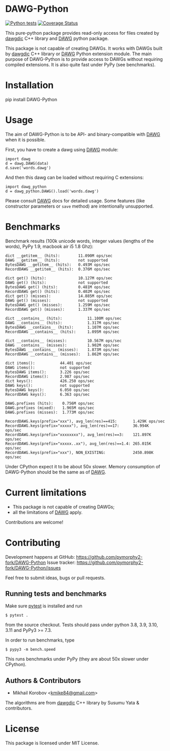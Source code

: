 # DAWG-Python

[![Python tests](https://github.com/pymorphy2-fork/DAWG-Python/actions/workflows/python-tests.yml/badge.svg)](https://github.com/pymorphy2-fork/DAWG-Python/actions/workflows/python-tests.yml)
[![Coverage Status](https://coveralls.io/repos/github/pymorphy2-fork/DAWG-Python/badge.svg?branch=master)](https://coveralls.io/github/pymorphy2-fork/DAWG-Python?branch=master)

This pure-python package provides read-only access for files created by
[dawgdic][1] C++ library and
[DAWG][2] python package.

This package is not capable of creating DAWGs. It works with DAWGs built
by [dawgdic][1] C++ library or
[DAWG][2] Python extension module. The main
purpose of DAWG-Python is to provide access to DAWGs without
requiring compiled extensions. It is also quite fast under PyPy (see
benchmarks).

# Installation

pip install DAWG-Python

# Usage

The aim of DAWG-Python is to be API- and binary-compatible with
[DAWG][2] when it is possible.

First, you have to create a dawg using
[DAWG][2] module:

    import dawg
    d = dawg.DAWG(data)
    d.save('words.dawg')

And then this dawg can be loaded without requiring C extensions:

    import dawg_python
    d = dawg_python.DAWG().load('words.dawg')

Please consult [DAWG][2] docs for detailed
usage. Some features (like constructor parameters or `save` method) are
intentionally unsupported.

# Benchmarks

Benchmark results (100k unicode words, integer values (lengths of the
words), PyPy 1.9, macbook air i5 1.8 Ghz):

    dict __getitem__ (hits):        11.090M ops/sec
    DAWG __getitem__ (hits):        not supported
    BytesDAWG __getitem__ (hits):   0.493M ops/sec
    RecordDAWG __getitem__ (hits):  0.376M ops/sec

    dict get() (hits):              10.127M ops/sec
    DAWG get() (hits):              not supported
    BytesDAWG get() (hits):         0.481M ops/sec
    RecordDAWG get() (hits):        0.402M ops/sec
    dict get() (misses):            14.885M ops/sec
    DAWG get() (misses):            not supported
    BytesDAWG get() (misses):       1.259M ops/sec
    RecordDAWG get() (misses):      1.337M ops/sec

    dict __contains__ (hits):           11.100M ops/sec
    DAWG __contains__ (hits):           1.317M ops/sec
    BytesDAWG __contains__ (hits):      1.107M ops/sec
    RecordDAWG __contains__ (hits):     1.095M ops/sec

    dict __contains__ (misses):         10.567M ops/sec
    DAWG __contains__ (misses):         1.902M ops/sec
    BytesDAWG __contains__ (misses):    1.873M ops/sec
    RecordDAWG __contains__ (misses):   1.862M ops/sec

    dict items():           44.401 ops/sec
    DAWG items():           not supported
    BytesDAWG items():      3.226 ops/sec
    RecordDAWG items():     2.987 ops/sec
    dict keys():            426.250 ops/sec
    DAWG keys():            not supported
    BytesDAWG keys():       6.050 ops/sec
    RecordDAWG keys():      6.363 ops/sec

    DAWG.prefixes (hits):    0.756M ops/sec
    DAWG.prefixes (mixed):   1.965M ops/sec
    DAWG.prefixes (misses):  1.773M ops/sec

    RecordDAWG.keys(prefix="xxx"), avg_len(res)==415:       1.429K ops/sec
    RecordDAWG.keys(prefix="xxxxx"), avg_len(res)==17:      36.994K ops/sec
    RecordDAWG.keys(prefix="xxxxxxxx"), avg_len(res)==3:    121.897K ops/sec
    RecordDAWG.keys(prefix="xxxxx..xx"), avg_len(res)==1.4: 265.015K ops/sec
    RecordDAWG.keys(prefix="xxx"), NON_EXISTING:            2450.898K ops/sec

Under CPython expect it to be about 50x slower. Memory consumption of
DAWG-Python should be the same as of
[DAWG][2].

# Current limitations

-   This package is not capable of creating DAWGs;
- all the limitations of [DAWG][2] apply.

Contributions are welcome!

# Contributing

Development happens at GitHub: <https://github.com/pymorphy2-fork/DAWG-Python>
Issue tracker: <https://github.com/pymorphy2-fork/DAWG-Python/issues>

Feel free to submit ideas, bugs or pull requests.

## Running tests and benchmarks

Make sure [pytest][3] is installed and run

    $ pytest .

from the source checkout. Tests should pass under python 3.8, 3.9, 3.10, 3.11 and PyPy3 \>= 7.3.

In order to run benchmarks, type

    $ pypy3 -m bench.speed

This runs benchmarks under PyPy (they are about 50x slower under
CPython).

## Authors & Contributors

-   Mikhail Korobov \<<kmike84@gmail.com>\>

The algorithms are from [dawgdic][1]
C++ library by Susumu Yata & contributors.

# License

This package is licensed under MIT License.

[1]: https://code.google.com/p/dawgdic/

[2]: https://github.com/pymorphy2-fork/DAWG

[3]: https://docs.pytest.org/en/7.4.x/getting-started.html
